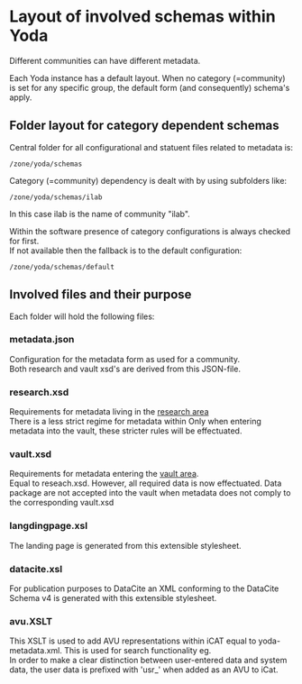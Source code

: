 # Layout of involved schemas within Yoda

Different communities can have different metadata.

Each Yoda instance has a default layout.
When no category (=community) is set for any specific group, the default form (and consequently) schema's apply.

## Folder layout for category dependent schemas
Central folder for all configurational and statuent files related to metadata is:

`/zone/yoda/schemas`


Category (=community) dependency is dealt with by using subfolders like:

`/zone/yoda/schemas/ilab`

In this case ilab is the name of community "ilab".

Within the software presence of category configurations is always checked for first.  
If not available then the fallback is to the default configuration:

`/zone/yoda/schemas/default`

## Involved files and their purpose
Each folder will hold the following files:

### metadata.json
Configuration for the metadata form as used for a community.   
Both research and vault xsd's are derived from this JSON-file.

### research.xsd
Requirements for metadata living in the <ins>research area</ins>   
There is a less strict regime for metadata within
Only when entering metadata into the vault, these stricter rules will be effectuated.

### vault.xsd
Requirements for metadata entering the <ins>vault area</ins>.  
Equal to reseach.xsd. However, all required data is now effectuated.
Data package are not accepted into the vault when metadata does not comply to the corresponding vault.xsd

### langdingpage.xsl
The landing page is generated from this extensible stylesheet.

### datacite.xsl
For publication purposes to DataCite an XML conforming to the DataCite Schema v4 is generated with this extensible stylesheet.

### avu.XSLT
This XSLT is used to add  AVU representations within iCAT equal to yoda-metadata.xml.
This is used for search functionality eg.  
In order to make a clear distinction between user-entered data and system data, the user data is prefixed with 'usr_' when added as an AVU to iCat.
